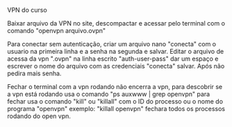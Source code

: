 VPN do curso

Baixar arquivo da VPN no site, descompactar e acessar pelo terminal com o comando "openvpn arquivo.ovpn" 

Para conectar sem autenticação, criar um arquivo nano "conecta"  com o usuario na primeira linha e a senha na segunda e salvar. Editar o arquivo de acessa da vpn ".ovpn" na linha escrito "auth-user-pass" dar um espaço e escrever o nome do arquivo com as credenciais "conecta" salvar. Após não pedira mais senha.

Fechar o terminal com a vpn rodando não encerra a vpn, para descobrir se a vpn está rodando usa o comando "ps auxwww | grep openvpn" para fechar usa o comando "kill" ou "killall" com o ID do processo ou o nome do programa "openvpn" exemplo: "killall openvpn" fechara todos os processos rodando do open vpn.

